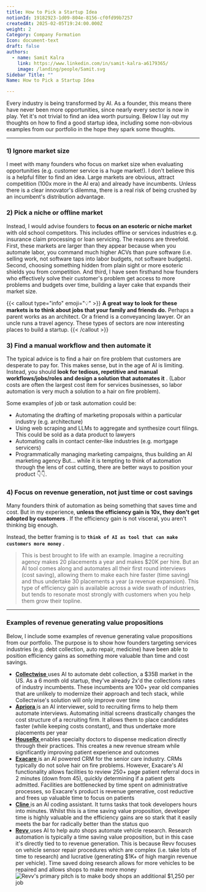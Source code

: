 ```yaml
---
title: How to Pick a Startup Idea
notionId: 19182923-1d09-804e-8156-cf0fd99b7257
createdAt: 2025-02-05T19:24:00.000Z
weight: 2
Category: Company Formation
Icon: document-text
draft: false
authors:
  - name: Samit Kalra
    link: https://www.linkedin.com/in/samit-kalra-a6179365/
    image: /landing/people/Samit.svg
Sidebar Title: ""
Name: How to Pick a Startup Idea

---
```




Every industry is being transformed by AI. As a founder, this means there have never been more opportunities, since nearly every sector is now in play. Yet it's not trivial to find an idea worth pursuing. Below I lay out my thoughts on how to find a good startup idea, including some non-obvious examples from our portfolio in the hope they spark some thoughts.

---


### 1) Ignore market size


I meet with many founders who focus on market size when evaluating opportunities (e.g. customer service is a huge market!). I don't believe this is a helpful filter to find an idea. Large markets are obvious, attract competition (100x more in the AI era) and already have incumbents. Unless there is a clear innovator's dilemma, there is a real risk of being crushed by an incumbent's distribution advantage.

###  **2) Pick a niche or offline market** 


Instead, I would advise founders to  **focus on an esoteric or niche market**  with old school competitors. This includes offline or services industries e.g. insurance claim processing or loan servicing. The reasons are threefold. First, these markets are larger than they appear because when you automate labor, you command much higher ACVs than pure software (i.e. selling work, not software taps into labor budgets, not software budgets). Second, choosing something hidden from plain sight or more esoteric shields you from competition. And third, I have seen firsthand how founders who effectively solve their customer's problem get access to more problems and budgets over time, building a layer cake that expands their market size.

{{< callout type="info" emoji="💡" >}}
 **A great way to look for these markets is to think about jobs that your family and friends do.**  Perhaps a parent works as an architect. Or a friend is a conveyancing lawyer. Or an uncle runs a travel agency. These types of sectors are now interesting places to build a startup.
{{< /callout >}}


###  **3) Find a manual workflow and then automate it** 


The typical advice is to find a hair on fire problem that customers are desperate to pay for. This makes sense, but in the age of AI is limiting. Instead, you should  **look for tedious, repetitive and manual workflows/jobs/roles and design a solution that automates it** . (Labor costs are often the largest cost item for services businesses, so labor automation is very much a solution to a hair on fire problem). 

Some examples of job or task automation could be: 

- Automating the drafting of marketing proposals within a particular industry (e.g. architecture)
- Using web scraping and LLMs to aggregate and synthesize court filings. This could be sold as a data product to lawyers
- Automating calls in contact center-like industries (e.g. mortgage servicers)
- Programmatically managing marketing campaigns, thus building an AI marketing agency
But… while it is tempting to think of automation through the lens of cost cutting, there are better ways to position your product 👇👇.

###  **4) Focus on revenue generation, not just time or cost savings** 


Many founders think of automation as being something that saves time and cost. But in my experience,  **unless the efficiency gain is 10x, they don't get adopted by customers** . If the efficiency gain is not visceral, you aren't thinking big enough.

Instead, the better framing is to  **`think of AI as tool that can make customers more money`** .

> This is best brought to life with an example. Imagine a recruiting agency makes 20 placements a year and makes $20K per hire. But an AI tool comes along and automates all their first round interviews (cost saving), allowing them to make each hire faster (time saving) and thus undertake 30 placements a year (a revenue expansion). This type of efficiency gain is available across a wide swath of industries, but tends to resonate most strongly with customers when you help them grow their topline. 


---


###  **Examples of revenue generating value propositions** 


Below, I include some examples of revenue generating value propositions from our portfolio. The purpose is to show how founders targeting services industries (e.g. debt collection, auto repair, medicine) have been able to position efficiency gains as something more valuable than time and cost savings.

- [ **Collectwise** ](https://collectwise.com/) uses AI to automate debt collection, a $35B market in the US. As a 6 month old startup, they've already 2x'd the collections rates of industry incumbents. These incumbents are 100+ year old companies that are unlikely to modernize their approach and tech stack, while Collectwise's solution will only improve over time
- [ **Apriora** ](https://www.apriora.ai/) is an AI interviewer, sold to recruiting firms to help them automate interviews. Automating initial screens drastically changes the cost structure of a recruiting firm. It allows them to place candidates faster (while keeping costs constant), and thus undertake more placements per year
- [ **HouseRx** ](https://houserx.com/) enables specialty doctors to dispense medication directly through their practices. This creates a new revenue stream while significantly improving patient experience and outcomes
- [ **Exacare** ](https://www.exacare.com/) is an AI powered CRM for the senior care industry. CRMs typically do not solve hair on fire problems. However, Exacare's AI functionality allows facilities to review 250+ page patient referral docs in 2 minutes (down from 45), quickly determining if a patient gets admitted. Facilities are bottlenecked by time spent on administrative processes, so Exacare's product is revenue generative, cost reductive and frees up valuable time to focus on patients
- [ **Cline** ](https://cline.bot/) is an AI coding assistant. It turns tasks that took developers hours into minutes. Whilst this is a time saving value proposition, developer time is highly valuable and the efficiency gains are so stark that it easily meets the bar for radically better than the status quo
- [ **Revv** ](https://www.revvhq.com/) uses AI to help auto shops automate vehicle research. Research automation is typically a time saving value proposition, but in this case it's directly tied to to revenue generation. This is because Revv focuses on vehicle sensor repair procedures which are complex (i.e. take lots of time to research) and lucrative (generating $1K+ of high margin revenue per vehicle). Time saved doing research allows for more vehicles to be repaired and allows shops to make more money
![Revv's primary pitch is to make body shops an additional $1,250 per job](https://prod-files-secure.s3.us-west-2.amazonaws.com/52e751b5-230f-4649-8c4e-0224e58da4f9/370e296b-f1ec-4862-970d-c6e37079c7a0/Screen_Shot_2025-02-02_at_1.08.01_PM.png?X-Amz-Algorithm=AWS4-HMAC-SHA256&X-Amz-Content-Sha256=UNSIGNED-PAYLOAD&X-Amz-Credential=ASIAZI2LB466ZEFFNUFA%2F20251005%2Fus-west-2%2Fs3%2Faws4_request&X-Amz-Date=20251005T082142Z&X-Amz-Expires=3600&X-Amz-Security-Token=IQoJb3JpZ2luX2VjENb%2F%2F%2F%2F%2F%2F%2F%2F%2F%2FwEaCXVzLXdlc3QtMiJHMEUCIAybtHHPs5M8JWCpsQJpXoPQ1%2BLev9zEwfds5DvGaue%2BAiEA6xteoxyJzAojhiUFcT7APwEgZWM8mc%2BVQC1j7igQPgAq%2FwMIbxAAGgw2Mzc0MjMxODM4MDUiDNSHeok%2FWw8EHewKiSrcAz4wrvbv6H4Fzd3XeVzsQTXpgsT8jpg%2FSvpq6K7Sorpep%2FeqAmRGMXS4cD4rxiLmqY5uQ39t3eMvgY%2Fm6MgLi62OLUsS21sfDwsUrpjqr0tZ%2BtRcf%2BV5tglH%2B5LdJ64pUW%2BnKJiCPpUZnwhvkV9pVHsy65xqNFHCfrxWVzuVUOE5i72MgKHN7jR1Oillqi583ep%2BH4vc4pMUu2XABzUyo0PPKmmXV80rM6ZAwwirmNaxC%2BK4w8dYLmEicBfUqzgwvQfSP6oQo%2FyJiAnU2wwwPESftdeG6cGWi1KAaGtT2WzMdrZDObRS%2BZL64hpd36j5CQemPmOiQs%2BZ%2F1jFbs2jSyUDjRZBMyzlaAVBTBqBSzz6WX2wDvJvDpRY%2Bev4vCcF47wiyaQHZLnJK2%2FHji2ulUDr2XC3EYg%2Br9NYN5KXEPbk96mEG5WHAw56imUwL2xz18lg6QmeqAM%2BDJnHJa8FLCgpNdF0ie3O17lshE6q%2FWpgJPo%2BmoD%2BUKFpoz91WIJ95eUSniX9T80%2FknXfu%2B7X1OEF6zC9RKNUKCMcw2ITfd1Gx0UZO8bpDU60i6b5R11lbQLcbIhFW43HsV7XgrffO93%2BPLZ4%2FQEYm3G5%2Fz3Er36Ucgw0JnHrdPnvbSBgMPmGiMcGOqUB4mR1kQpg%2Bmx9fJggAYy933kVkOW3LArAwHzc5jZgbNo0LzwDbGiSYWuN5pBa%2FkCBURC9PMnBe%2BEuFYzd1BGZVHRSco11g%2F9lGUYSgXjOyl8sTXPFWhTEUFrb2Farmn%2F2da839S6v%2FO1Uc8opwkdVST10PQtnkMoFUmS4k%2B9LIWDRmbJULGjrtlfuC6Oi9rnZcdLxSfrp2cM67ahLbVPJsueY%2F%2FtV&X-Amz-Signature=dfcb155e6d47d1df2d8221883c196a995753fa2b59ad1d91faf139e107e24c3e&X-Amz-SignedHeaders=host&x-amz-checksum-mode=ENABLED&x-id=GetObject)

